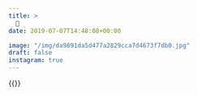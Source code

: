 ```yaml
---
title: >
  🏀
date: 2019-07-07T14:48:08+00:00

image: "/img/da9891da5d477a2829cca7d4673f7db0.jpg"
draft: false
instagram: true
---
```


{{<photo src="/img/da9891da5d477a2829cca7d4673f7db0.jpg">}}
